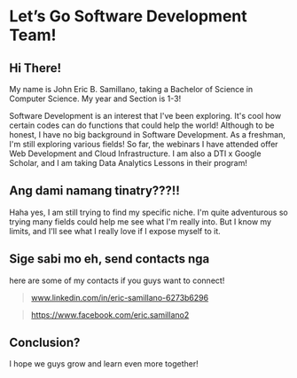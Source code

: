 # Let’s Go Software Development Team!

## Hi There!

My name is John Eric B. Samillano, taking a Bachelor of Science in Computer Science. My year and Section is 1-3!

Software Development is an interest that I've been exploring. It's cool how certain codes can do functions that could help the world!
Although to be honest, I have no big background in Software Development. As a freshman, I'm still exploring various fields! So far, the webinars I have attended
offer Web Development and Cloud Infrastructure. I am also a DTI x Google Scholar, and I am taking Data Analytics Lessons in their program!

## Ang dami namang tinatry???!!

Haha yes, I am still trying to find my specific niche. I'm quite adventurous so trying many fields could help me see what I'm really into. But I know my limits,
and I'll see what I really love if I expose myself to it.

## Sige sabi mo eh, send contacts nga

here are some of my contacts if you guys want to connect!

> www.linkedin.com/in/eric-samillano-6273b6296

> https://www.facebook.com/eric.samillano2

## Conclusion?

I hope we guys grow and learn even more together! 


